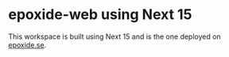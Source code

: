 # epoxide-web using Next 15

This workspace is built using Next 15 and is the one deployed on [epoxide.se](https://epoxide.se).
